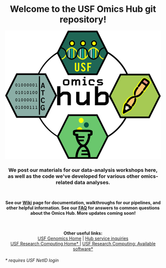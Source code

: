 
<html>
<body>


<h1 align="center">Welcome to the USF Omics Hub git repository!</h1>


  
<p align="center">
  <img src="img/Hub_logo_2.0_small.PNG">
  <br>
  <h3 align="center">We post our materials for our data-analysis workshops here, as well as the code we've developed for various other omics-related data analyses.</h3>
  <br>
 </p>

<p align="center">
  <b> See our <a href="https://github.com/usfomicshub/usfomicshub.github.io/wiki">Wiki</a> page for documentation, walkthroughs for our pipelines, and other helpful information. See our <a href="https://github.com/JustinGibbons/USF_Omics_Hub/wiki/FAQ">FAQ</a> for answers to common questions about the Omics Hub. More updates coming soon! </b>
  <br>
  <br>
  <br>
</p>

<p align="center">
  <b> Other useful links:</b><br>
  <a href="https://health.usf.edu/publichealth/ghidr/genomics">USF Genomics Home</a> |
  <a href="https://health.usf.edu/publichealth/ghidr/genomics/request-services"> Hub service inquiries </a>
  <br>
  <a href="https://wiki.rc.usf.edu/index.php/Main_Page"> USF Research Computing Home* </a> |
  <a href="https://wiki.rc.usf.edu/index.php/Software_and_Libraries"> USF Research Computing: Available software* </a>
</p>



<h6> * requires USF NetID login </h6>
</body>
</html>
